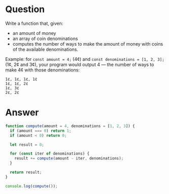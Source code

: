 # Question

Write a function that, given:

- an amount of money
- an array of coin denominations
- computes the number of ways to make the amount of money with coins of the available denominations.

Example: for `const amount = 4;` (4¢) and `const denominations = [1, 2, 3];`(1¢, 2¢ and 3¢), your program would output 4 — the number of ways to make 4¢ with those denominations:

```
1¢, 1¢, 1¢, 1¢
1¢, 1¢, 2¢
1¢, 3¢
2¢, 2¢
```

# Answer

```javascript
function compute(amount = 4, denominations = [1, 2, 3]) {
  if (amount === 0) return 1;
  if (amount < 0) return 0;

  let result = 0;

  for (const iter of denominations) {
    result += compute(amount - iter, denominations);
  }

  return result;
}

console.log(compute());
```
